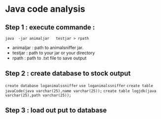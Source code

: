# Java code analysis

## Step 1 : execute commande : 

`java  -jar animaljar   testjar > rpath`
 - animaljar : path to animalsniffer jar.
 - testjar : path to your jar or your directory
 - rpath : path to .txt file to save output
 ## Step 2 : create database to stock output
 `create database loganimalssniffer`
 `use loganimalssniffer`
 `create table javaCode(java varchar(25),name varchar(25));`
 `create table logjdk(java varchar(25),path varchar(25));`
 
 ## Step 3 : load out put to database  
 


